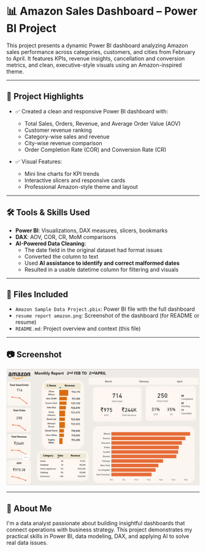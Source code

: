 
# 📊 Amazon Sales Dashboard – Power BI Project

This project presents a dynamic Power BI dashboard analyzing Amazon sales performance across categories, customers, and cities from February to April. It features KPIs, revenue insights, cancellation and conversion metrics, and clean, executive-style visuals using an Amazon-inspired theme.

---

## 🧠 Project Highlights

- ✅ Created a clean and responsive Power BI dashboard with:
  - Total Sales, Orders, Revenue, and Average Order Value (AOV)
  - Customer revenue ranking
  - Category-wise sales and revenue
  - City-wise revenue comparison
  - Order Completion Rate (COR) and Conversion Rate (CR)

- ✅ Visual Features:
  - Mini line charts for KPI trends
  - Interactive slicers and responsive cards
  - Professional Amazon-style theme and layout

---

## 🛠 Tools & Skills Used

- **Power BI**: Visualizations, DAX measures, slicers, bookmarks
- **DAX**: AOV, COR, CR, MoM comparisons
- **AI-Powered Data Cleaning**:
  - The date field in the original dataset had format issues
  - Converted the column to text
  - Used **AI assistance to identify and correct malformed dates**
  - Resulted in a usable datetime column for filtering and visuals

---

## 📂 Files Included

- `Amazon Sample Data Project.pbix`: Power BI file with the full dashboard
- `resume report amazon.png`: Screenshot of the dashboard (for README or resume)
- `README.md`: Project overview and context (this file)

---

## 📷 Screenshot

![Dashboard Preview](resume%20report%20amazon.png)

---

## 🚀 About Me

I'm a data analyst passionate about building insightful dashboards that connect operations with business strategy. This project demonstrates my practical skills in Power BI, data modeling, DAX, and applying AI to solve real data issues.
